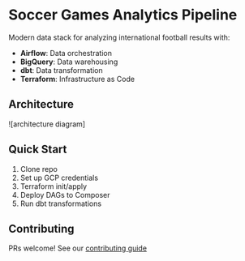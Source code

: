 # Soccer Games Analytics Pipeline

Modern data stack for analyzing international football results with:
- **Airflow**: Data orchestration
- **BigQuery**: Data warehousing
- **dbt**: Data transformation
- **Terraform**: Infrastructure as Code

## Architecture
![architecture diagram]

## Quick Start
1. Clone repo
2. Set up GCP credentials
3. Terraform init/apply
4. Deploy DAGs to Composer
5. Run dbt transformations

## Contributing
PRs welcome! See our [contributing guide](CONTRIBUTING.md)
